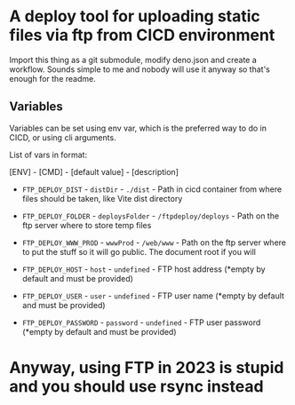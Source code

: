 # A deploy tool for uploading static files via ftp from CICD environment

Import this thing as a git submodule, modify deno.json and create a workflow. Sounds simple to me and nobody will use it anyway so that's enough for the readme.

## Variables

Variables can be set using env var, which is the preferred way to do in CICD, or using cli arguments.

List of vars in format:

\[ENV\] - \[CMD\] - \[default value\] - \[description\]

- `FTP_DEPLOY_DIST` - `distDir` - `./dist` - Path in cicd container from where files should be taken, like Vite dist directory

- `FTP_DEPLOY_FOLDER` - `deploysFolder` - `/ftpdeploy/deploys` - Path on the ftp server where to store temp files

- `FTP_DEPLOY_WWW_PROD` - `wwwProd` - `/web/www` - Path on the ftp server where to put the stuff so it will go public. The document root if you will

- `FTP_DEPLOY_HOST` - `host` - `undefined` - FTP host address (*empty by default and must be provided)

- `FTP_DEPLOY_USER` - `user` - `undefined` - FTP user name (*empty by default and must be provided)

- `FTP_DEPLOY_PASSWORD` - `password` - `undefined` - FTP user password (*empty by default and must be provided)

# Anyway, using FTP in 2023 is stupid and you should use rsync instead
